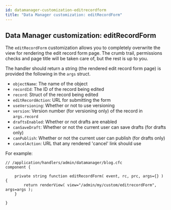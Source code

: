 ```yaml
---
id: datamanager-customization-editrecordform
title: "Data Manager customization: editRecordForm"
---
```


## Data Manager customization: editRecordForm

The `editRecordForm` customization allows you to completely overwrite the view for rendering the edit record form page. The crumb trail, permissions checks and page title will be taken care of, but the rest is up to you.

The handler should return a string (the rendered edit record form page) is provided the following in the `args` struct.

* `objectName`: The name of the object
* `recordId`: The ID of the record being edited
* `record`: Struct of the record being edited
* `editRecordAction`: URL for submitting the form
* `useVersioning`: Whether or not to use versioning
* `version`: Version number (for versioning only) of the record in `args.record`
* `draftsEnabled`: Whether or not drafts are enabled
* `canSaveDraft`: Whether or not the current user can save drafts (for drafts only)
* `canPublish`: Whether or not the current user can publish (for drafts only)
* `cancelAction`: URL that any rendered 'cancel' link should use

For example:

```luceescript
// /application/handlers/admin/datamanager/blog.cfc
component {

	private string function editRecordForm( event, rc, prc, args={} ) {
		return renderView( view="/admin/my/custom/editrecordForm", args=args );
	}

}
```


